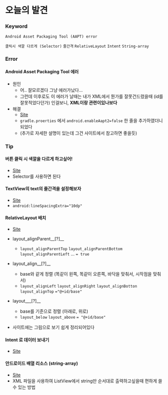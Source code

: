 # 오늘의 발견

### Keyword

`Android Asset Packaging Tool (AAPT) error`

`클릭시 색깔 다르게 (Selector)` `줄간격` `RelativeLayout` `Intent` `String-array`



### Error

#### Android Asset Packaging Tool 에러

* 원인
  * 어.. 잘모르겠다 그냥 에러가났다...
  * 그런데 이후로도 이 에러가 날때는 내가 XML에서 뭔가를 잘못건드렸을때 (id를 잘못적었다던가) 인걸보니, __XML이랑 관련이있나보다__
* 해결
  * [Site](https://blog.codejun.space/37)
  * `gradle.proerties` 에서 `android.enableAapt2=false` 한 줄을 추가하였더니 되었다
  * (추가로 자세한 설명이 있는데 그건 사이트에서 참고하면 좋을듯)



### Tip

#### 버튼 클릭 시 색깔을 다르게 하고싶어!

* [Site](http://dutax.tistory.com/2)
* Selector를 사용하면 된다



#### TextView의 text의 줄간격을 설정해보자

* [Site](https://medium.com/@chLim85/안드로이드-textview-줄간격-ee187f545064)
* `android:lineSpacingExtra="10dp"`



#### RelativeLayout 배치

* [Site](http://lsit81.tistory.com/entry/Android-RelativeLayout-배치-관련)
* layout_alignParent__[?]__
  * `layout_alignParentTop` `layout_alignParentBottom` `layout_alignParentLeft` ... ` = true `

* layout_align__[?]__ 
  * base와 같게 정렬 (똑같이 왼쪽, 똑같이 오른쪽, 바닥을 맞춰서, 시작점을 맞춰서)
  * `layout_alignLeft` `layout_alignRight` `layout_alignBotton` `layout_alignTop` `="@+id/base"`
* layout___[?]__
  * base를 기준으로 정렬 (아래로, 위로)
  * `layout_below` `layout_above` `= "@+id/base"`
* 사이트에는 그림으로 보기 쉽게 정리되어있다



#### Intent 로 데이터 보내기

* [Site](https://coding-factory.tistory.com/203)



#### 안드로이드 배열 리소스 (string-array)

* [Site](http://hyeonstorage.tistory.com/154)
* XML 파일을 사용하여 ListView에서 string만 순서대로 출력하고싶을때 편하게 쓸 수 있는 방법

